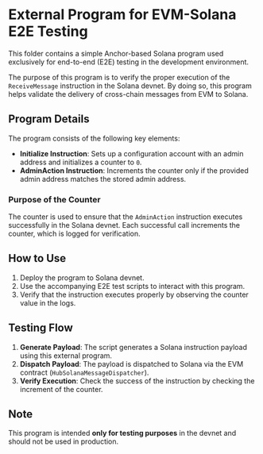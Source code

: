 # External Program for EVM-Solana E2E Testing

This folder contains a simple Anchor-based Solana program used exclusively for end-to-end (E2E) testing in the development environment. 

The purpose of this program is to verify the proper execution of the `ReceiveMessage` instruction in the Solana devnet. By doing so, this program helps validate the delivery of cross-chain messages from EVM to Solana.

## Program Details
The program consists of the following key elements:
- **Initialize Instruction**: Sets up a configuration account with an admin address and initializes a counter to `0`.
- **AdminAction Instruction**: Increments the counter only if the provided admin address matches the stored admin address.

### Purpose of the Counter
The counter is used to ensure that the `AdminAction` instruction executes successfully in the Solana devnet. Each successful call increments the counter, which is logged for verification.

## How to Use
1. Deploy the program to Solana devnet.
2. Use the accompanying E2E test scripts to interact with this program.
3. Verify that the instruction executes properly by observing the counter value in the logs.

## Testing Flow
1. **Generate Payload**: The script generates a Solana instruction payload using this external program.
2. **Dispatch Payload**: The payload is dispatched to Solana via the EVM contract (`HubSolanaMessageDispatcher`).
3. **Verify Execution**: Check the success of the instruction by checking the increment of the counter.

## Note
This program is intended **only for testing purposes** in the devnet and should not be used in production.
